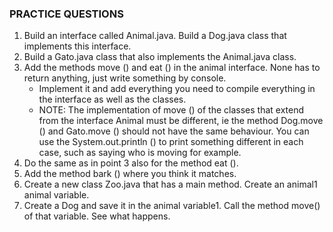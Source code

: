 ### PRACTICE QUESTIONS
1.  Build an interface called Animal.java. Build a Dog.java class that implements this interface.
2. Build a Gato.java class that also implements the Animal.java class.
3. Add the methods move () and eat () in the animal interface. None has to return anything, just write something by console.
    - Implement it and add everything you need to compile everything in the interface as well as the classes.
    - NOTE: The implementation of move () of the classes that extend from the interface Animal must be different, ie the method Dog.move () and Gato.move () should not have the same behaviour. You can use the System.out.println () to print something different in each case, such as saying who is moving for example.
4. Do the same as in point 3 also for the method eat ().
5. Add the method bark () where you think it matches.
6. Create a new class Zoo.java that has a main method. Create an animal1 animal variable.
7. Create a Dog and save it in the animal variable1. Call the method move() of that variable. See what happens.
